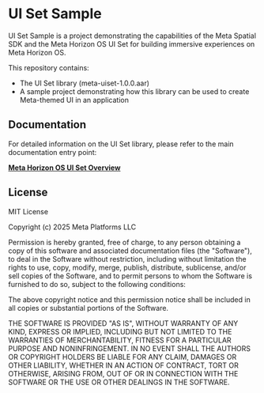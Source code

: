 # UI Set Sample

UI Set Sample is a project demonstrating the capabilities of the Meta Spatial SDK and the Meta Horizon OS UI Set for building immersive experiences on Meta Horizon OS.

This repository contains:
 - The UI Set library (meta-uiset-1.0.0.aar)
 - A sample project demonstrating how this library can be used to create Meta-themed UI in an application

## Documentation

For detailed information on the UI Set library, please refer to the main documentation entry point:

**[Meta Horizon OS UI Set Overview](https://developers.meta.com/horizon/documentation/spatial-sdk/spatial-sdk-ui-overview)**

## License

MIT License

Copyright (c) 2025 Meta Platforms LLC

Permission is hereby granted, free of charge, to any person obtaining a copy of this software and associated documentation files (the "Software"), to deal in the Software without restriction, including without limitation the rights to use, copy, modify, merge, publish, distribute, sublicense, and/or sell copies of the Software, and to permit persons to whom the Software is furnished to do so, subject to the following conditions:

The above copyright notice and this permission notice shall be included in all copies or substantial portions of the Software.

THE SOFTWARE IS PROVIDED "AS IS", WITHOUT WARRANTY OF ANY KIND, EXPRESS OR IMPLIED, INCLUDING BUT NOT LIMITED TO THE WARRANTIES OF MERCHANTABILITY, FITNESS FOR A PARTICULAR PURPOSE AND NONINFRINGEMENT. IN NO EVENT SHALL THE AUTHORS OR COPYRIGHT HOLDERS BE LIABLE FOR ANY CLAIM, DAMAGES OR OTHER LIABILITY, WHETHER IN AN ACTION OF CONTRACT, TORT OR OTHERWISE, ARISING FROM, OUT OF OR IN CONNECTION WITH THE SOFTWARE OR THE USE OR OTHER DEALINGS IN THE SOFTWARE.
